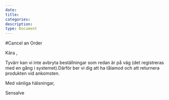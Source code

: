 ```yaml
---
date:
title: 
categories:
description:
type: Document
---
```

#Cancel an Order

Kära , 

Tyvärr kan vi inte avbryta beställningar som redan är på väg (det registreras med en gång i systemet).Därför ber vi dig att ha tålamod och att returnera produkten vid ankomsten.  

Med vänliga hälsningar, 

 
Sensalve


